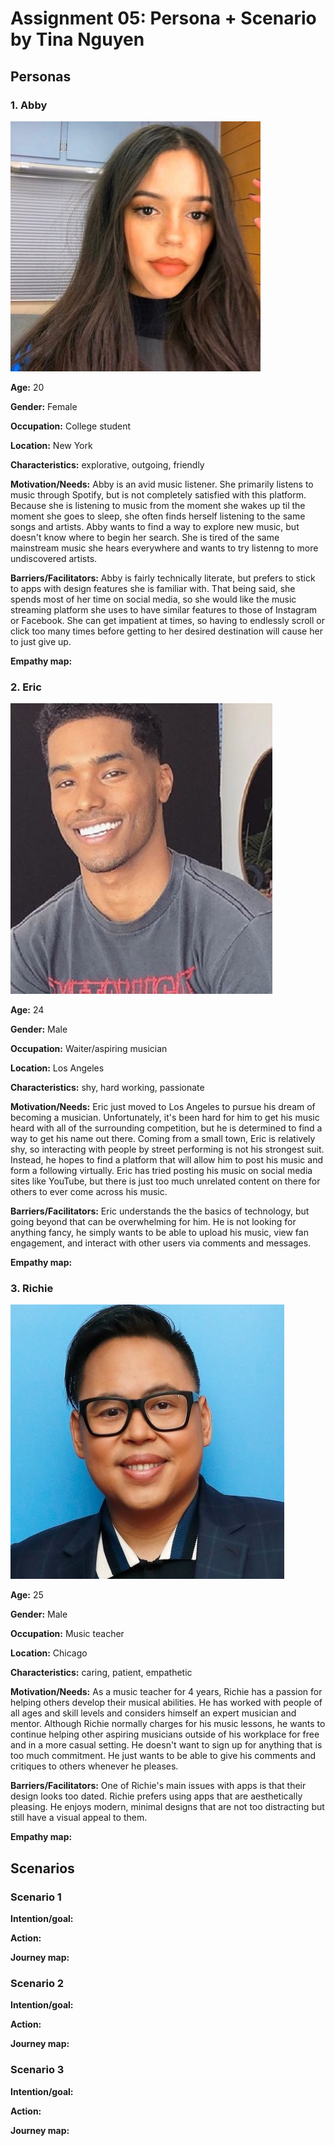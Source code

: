 # Assignment 05: Persona + Scenario by Tina Nguyen
## Personas
### 1. Abby

![Abby](https://github.com/tinguy16/DH150-2020W/blob/master/abby.jpg)

**Age:** 20

**Gender:** Female

**Occupation:** College student 

**Location:** New York

**Characteristics:** explorative, outgoing, friendly 

**Motivation/Needs:** Abby is an avid music listener. She primarily listens to music through Spotify, but is not completely satisfied with this platform. Because she is listening to music from the moment she wakes up til the moment she goes to sleep, she often finds herself listening to the same songs and artists. Abby wants to find a way to explore new music, but doesn't know where to begin her search. She is tired of the same mainstream music she hears everywhere and wants to try listenng to more undiscovered artists. 

**Barriers/Facilitators:** Abby is fairly technically literate, but prefers to stick to apps with design features she is familiar with. That being said, she spends most of her time on social media, so she would like the music streaming platform
she uses to have similar features to those of Instagram or Facebook. She can get impatient at times, so having to endlessly
scroll or click too many times before getting to her desired destination will cause her to just give up. 


**Empathy map:**


### 2. Eric

![Eric](https://github.com/tinguy16/DH150-2020W/blob/master/eric.jpg)

**Age:** 24

**Gender:** Male

**Occupation:** Waiter/aspiring musician 

**Location:** Los Angeles

**Characteristics:** shy, hard working, passionate 

**Motivation/Needs:** Eric just moved to Los Angeles to pursue his dream of becoming a musician. Unfortunately, it's been hard for him to get his music heard with all of the surrounding competition, but he is determined to find a way to get his name out there. Coming from a small town, Eric is relatively shy, so interacting with people by street performing is not his strongest suit. Instead, he hopes to find a platform that will allow him to post his music and form a following virtually. Eric has tried posting his music on social media sites like YouTube, but there is just too much unrelated content on there for others to ever come across his music. 

**Barriers/Facilitators:** Eric understands the the basics of technology, but going beyond that can be overwhelming for him. He is not looking for anything fancy, he simply wants to be able to upload his music, view fan engagement, and interact with other users via comments and messages.


**Empathy map:**


### 3. Richie 

![Richie](https://github.com/tinguy16/DH150-2020W/blob/master/richie.jpeg)

**Age:** 25

**Gender:** Male

**Occupation:** Music teacher 

**Location:** Chicago  

**Characteristics:** caring, patient, empathetic 

**Motivation/Needs:** As a music teacher for 4 years, Richie has a passion for helping others develop their musical abilities.
He has worked with people of all ages and skill levels and considers himself an expert musician and mentor. Although Richie normally charges for his music lessons, he wants to continue helping other aspiring musicians outside of his workplace for free and in a more casual setting. He doesn't want to sign up for anything that is too much commitment. He just wants to be able to give his comments and critiques to others whenever he pleases. 

**Barriers/Facilitators:** One of Richie's main issues with apps is that their design looks too dated. Richie prefers using apps that are aesthetically pleasing. He enjoys modern, minimal designs that are not too distracting but still have a visual appeal to them. 

**Empathy map:**


## Scenarios
### Scenario 1
**Intention/goal:**

**Action:**

**Journey map:**

### Scenario 2
**Intention/goal:**

**Action:**

**Journey map:**

### Scenario 3
**Intention/goal:**

**Action:**

**Journey map:**
